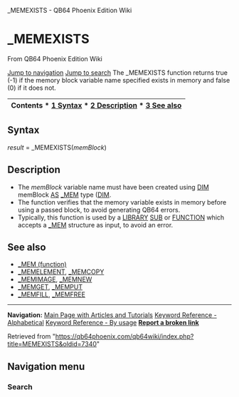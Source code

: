 


\_MEMEXISTS - QB64 Phoenix Edition Wiki








# \_MEMEXISTS



From QB64 Phoenix Edition Wiki



[Jump to navigation](#mw-head)
[Jump to search](#searchInput)
The \_MEMEXISTS function returns true (-1) if the memory block variable name specified exists in memory and false (0) if it does not.


  






| Contents * [1 Syntax](#Syntax) * [2 Description](#Description) * [3 See also](#See_also) |
| --- |


## Syntax


*result* = \_MEMEXISTS(*memBlock*)
  




## Description


* The *memBlock* variable name must have been created using [DIM](/qb64wiki/index.php/DIM "DIM") memBlock [AS](/qb64wiki/index.php/AS "AS") [\_MEM](/qb64wiki/index.php/MEM "MEM") type ([DIM](/qb64wiki/index.php/DIM "DIM").
* The function verifies that the memory variable exists in memory before using a passed block, to avoid generating QB64 errors.
* Typically, this function is used by a [LIBRARY](/qb64wiki/index.php/DECLARE_LIBRARY "DECLARE LIBRARY") [SUB](/qb64wiki/index.php/SUB "SUB") or [FUNCTION](/qb64wiki/index.php/FUNCTION "FUNCTION") which accepts a [\_MEM](/qb64wiki/index.php/MEM "MEM") structure as input, to avoid an error.


  




## See also


* [\_MEM (function)](/qb64wiki/index.php/MEM_(function) "MEM (function)")
* [\_MEMELEMENT](/qb64wiki/index.php/MEMELEMENT "MEMELEMENT"), [\_MEMCOPY](/qb64wiki/index.php/MEMCOPY "MEMCOPY")
* [\_MEMIMAGE](/qb64wiki/index.php/MEMIMAGE "MEMIMAGE"), [\_MEMNEW](/qb64wiki/index.php/MEMNEW "MEMNEW")
* [\_MEMGET](/qb64wiki/index.php/MEMGET "MEMGET"), [\_MEMPUT](/qb64wiki/index.php/MEMPUT "MEMPUT")
* [\_MEMFILL](/qb64wiki/index.php/MEMFILL "MEMFILL"), [\_MEMFREE](/qb64wiki/index.php/MEMFREE "MEMFREE")


  






---


**Navigation:**
[Main Page with Articles and Tutorials](/qb64wiki/index.php/Main_Page "Main Page")
[Keyword Reference - Alphabetical](/qb64wiki/index.php/Keyword_Reference_-_Alphabetical "Keyword Reference - Alphabetical")
[Keyword Reference - By usage](/qb64wiki/index.php/Keyword_Reference_-_By_usage "Keyword Reference - By usage")
**[Report a broken link](https://qb64phoenix.com/forum/showthread.php?tid=2800)**  





Retrieved from "<https://qb64phoenix.com/qb64wiki/index.php?title=MEMEXISTS&oldid=7340>"




## Navigation menu








### Search






















